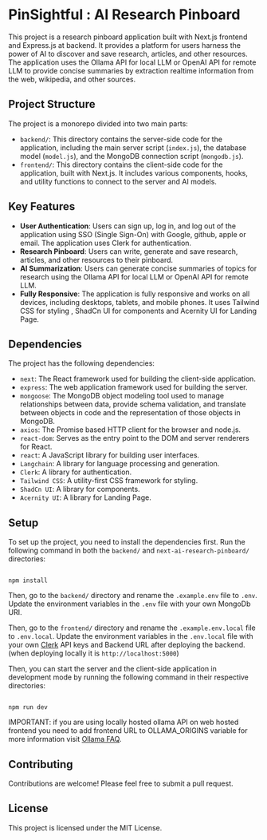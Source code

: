 # PinSightful : AI Research Pinboard

This project is a research pinboard application built with Next.js frontend and Express.js at backend. It provides a platform for users harness the power of AI to discover and save research, articles, and other resources. The application uses the Ollama API for local LLM or OpenAI API for remote LLM to provide concise summaries by extraction realtime information from the web, wikipedia, and other sources.

## Project Structure

The project is a monorepo divided into two main parts:

-   `backend/`: This directory contains the server-side code for the application, including the main server script (`index.js`), the database model (`model.js`), and the MongoDB connection script (`mongodb.js`).
-   `frontend/`: This directory contains the client-side code for the application, built with Next.js. It includes various components, hooks, and utility functions to connect to the server and AI models.

## Key Features

-   **User Authentication**: Users can sign up, log in, and log out of the application using SSO (Single Sign-On) with Google, github, apple or email. The application uses Clerk for authentication.
-   **Research Pinboard**: Users can write, generate and save research, articles, and other resources to their pinboard.
-   **AI Summarization**: Users can generate concise summaries of topics for research using the Ollama API for local LLM or OpenAI API for remote LLM.
-   **Fully Responsive**: The application is fully responsive and works on all devices, including desktops, tablets, and mobile phones. It uses Tailwind CSS for styling , ShadCn UI for components and Acernity UI for Landing Page.

## Dependencies

The project has the following dependencies:

-   `next`: The React framework used for building the client-side application.
-   `express`: The web application framework used for building the server.
-   `mongoose`: The MongoDB object modeling tool used to manage relationships between data, provide schema validation, and translate between objects in code and the representation of those objects in MongoDB.
-   `axios`: The Promise based HTTP client for the browser and node.js.
-   `react-dom`: Serves as the entry point to the DOM and server renderers for React.
-   `react`: A JavaScript library for building user interfaces.
-   `Langchain`: A library for language processing and generation.
-   `Clerk`: A library for authentication.
-   `Tailwind CSS`: A utility-first CSS framework for styling.
-   `ShadCn UI`: A library for components.
-   `Acernity UI`: A library for Landing Page.

## Setup

To set up the project, you need to install the dependencies first. Run the following command in both the `backend/` and `next-ai-research-pinboard/` directories:

```

npm install

```

Then, go to the `backend/` directory and rename the `.example.env` file to `.env`. Update the environment variables in the `.env` file with your own MongoDb URI.

Then, go to the `frontend/` directory and rename the `.example.env.local` file to `.env.local`. Update the environment variables in the `.env.local` file with your own [Clerk]("https://clerk.com/") API keys and Backend URL after deploying the backend. (when deploying locally it is `http://localhost:5000`)

Then, you can start the server and the client-side application in development mode by running the following command in their respective directories:

```

npm run dev

```

IMPORTANT: if you are using locally hosted ollama API on web hosted frontend you need to add frontend URL to OLLAMA_ORIGINS variable for more information visit [Ollama FAQ](https://github.com/ollama/ollama/blob/main/docs/faq.md#how-do-i-configure-ollama-server).

## Contributing

Contributions are welcome! Please feel free to submit a pull request.

## License

This project is licensed under the MIT License.
